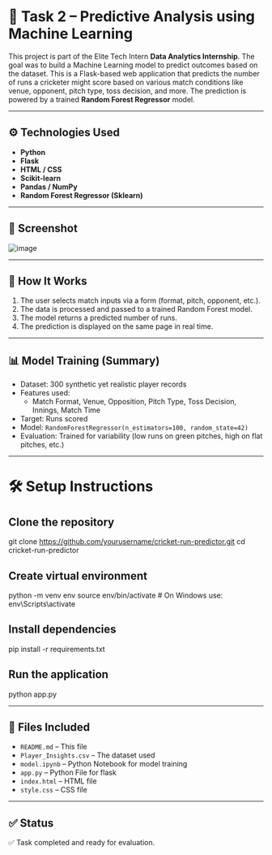 # 🏏 Task 2 – Predictive Analysis using Machine Learning

This project is part of the Elite Tech Intern **Data Analytics Internship**. The goal was to build a Machine Learning model to predict outcomes based on the dataset.
This is a Flask-based web application that predicts the number of runs a cricketer might score based on various match conditions like venue, opponent, pitch type, toss decision, and more. The prediction is powered by a trained **Random Forest Regressor** model.

---

## ⚙️ Technologies Used

- **Python**
- **Flask**
- **HTML / CSS**
- **Scikit-learn**
- **Pandas / NumPy**
- **Random Forest Regressor (Sklearn)**

---

## 📸 Screenshot
![image](https://github.com/user-attachments/assets/9fe27cb5-f913-4a13-b02d-4cf4a324c4e3)

---

## 🧠 How It Works

1. The user selects match inputs via a form (format, pitch, opponent, etc.).
2. The data is processed and passed to a trained Random Forest model.
3. The model returns a predicted number of runs.
4. The prediction is displayed on the same page in real time.

---

## 📊 Model Training (Summary)

- Dataset: 300 synthetic yet realistic player records
- Features used:
  - Match Format, Venue, Opposition, Pitch Type, Toss Decision, Innings, Match Time
- Target: Runs scored
- Model: `RandomForestRegressor(n_estimators=100, random_state=42)`
- Evaluation: Trained for variability (low runs on green pitches, high on flat pitches, etc.)

---

# 🛠️ Setup Instructions

## Clone the repository
git clone https://github.com/yourusername/cricket-run-predictor.git
cd cricket-run-predictor

## Create virtual environment
python -m venv env
source env/bin/activate     # On Windows use: env\Scripts\activate

## Install dependencies
pip install -r requirements.txt

## Run the application
python app.py

---

## 📂 Files Included

- `README.md` – This file
- `Player_Insights.csv` – The dataset used
- `model.ipynb` – Python Notebook for model training
- `app.py` – Python File for flask
- `index.html` – HTML file
- `style.css` – CSS file

---

## ✅ Status

✅ Task completed and ready for evaluation.
